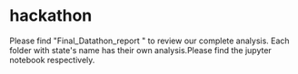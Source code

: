 # hackathon
 Please find "Final_Datathon_report " to review our complete analysis.
 Each folder with state's name has their own analysis.Please find the jupyter notebook respectively.
